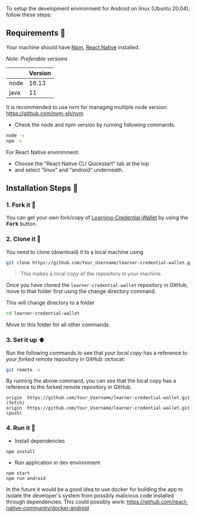 To setup the development environment for Android on linux (Ubuntu 20.04), follow these steps:

## Requirements :scroll:

Your machine should have [Npm](https://docs.npmjs.com/downloading-and-installing-node-js-and-npm), [React Native](https://reactnative.dev/docs/environment-setup) installed.

_Note: Preferable versions_

|       | Version |
| ----- | ------- |
| node  | 16.13      |
| java  | 11      |

It is recommended to use nvm for managing multiple node version: https://github.com/nvm-sh/nvm

- Check the node and npm version by running following commands.

```sh
node -v
npm -v
```

For React Native environment:
- Choose the "React Native CLI Quickstart" tab at the top
- and select "linux" and "android" underneath.

## Installation Steps :walking:

### 1. Fork it :fork_and_knife:

You can get your own fork/copy of [Learning-Credential-Wallet](https://github.com/digitalcredentials/learner-credential-wallet) by using the <kbd><b>Fork</b></kbd> button.


### 2. Clone it :busts_in_silhouette:

You need to clone (download) it to a local machine using

```sh
git clone https://github.com/Your_Username/learner-credential-wallet.git
```

> This makes a local copy of the repository in your machine.


Once you have cloned the `learner-credential-wallet` repository in GitHub, move to that folder first using the change directory command.

This will change directory to a folder
```sh
cd learner-credential-wallet
```

Move to this folder for all other commands.

### 3. Set it up :arrow_up:

Run the following commands to see that _your local copy_ has a reference to _your forked remote repository_ in GitHub :octocat:

```sh
git remote -v
```
By running the above command, you can see that the local copy has a reference to the forked remote repository in GitHub.
```
origin  https://github.com/Your_Username/learner-credential-wallet.git (fetch)
origin  https://github.com/Your_Username/learner-credential-wallet.git (push)
```


### 4. Run it :checkered_flag:

- Install dependencies

```
npm install
```

- Run application in dev environment

```
npm start
npm run android
```


In the future it would be a good idea to use docker for building the app to isolate the developer's system from possibly malicious code installed through dependencies. This could possibly work: https://github.com/react-native-community/docker-android